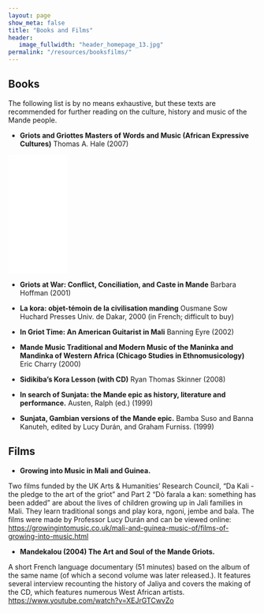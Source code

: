 ```yaml
---
layout: page
show_meta: false
title: "Books and Films"
header:
   image_fullwidth: "header_homepage_13.jpg"
permalink: "/resources/booksfilms/"
---
```


## Books
The following list is by no means exhaustive, but these texts are recommended for further reading on the culture, history and music of the Mande people.

- **Griots and Griottes Masters of Words and Music (African Expressive Cultures)** Thomas A. Hale (2007)
<iframe style="width:120px;height:240px;" marginwidth="0" marginheight="0" scrolling="no" frameborder="0" src="//ws-na.amazon-adsystem.com/widgets/q?ServiceVersion=20070822&OneJS=1&Operation=GetAdHtml&MarketPlace=US&source=ac&ref=qf_sp_asin_til&ad_type=product_link&tracking_id=thekoracafe04-20&marketplace=amazon&region=US&placement=0253219612&asins=0253219612&linkId=40b5fd5607db8835502bbc9b4b1337f7&show_border=false&link_opens_in_new_window=false&price_color=333333&title_color=0066C0&bg_color=FFFFFF">
    </iframe>

- **Griots at War: Conflict, Conciliation, and Caste in Mande** Barbara Hoffman (2001)

- **La kora: objet-témoin de la civilisation manding**  Ousmane Sow Huchard Presses Univ. de Dakar, 2000 (in French; difficult to buy)

- **In Griot Time:  An American Guitarist in Mali** Banning Eyre (2002)

- **Mande Music Traditional and Modern Music of the Maninka and Mandinka of Western Africa (Chicago Studies in Ethnomusicology)**  Eric Charry (2000)

- **Sidikiba’s Kora Lesson (with CD)** Ryan Thomas Skinner (2008)

- **In search of Sunjata: the Mande epic as history, literature and performance.**  Austen, Ralph (ed.) (1999)  

- **Sunjata, Gambian versions of the Mande epic.**  Bamba Suso and Banna Kanuteh, edited by Lucy Durán, and Graham Furniss. (1999)

## Films

- **Growing into Music in Mali and Guinea.**

Two films funded by the UK Arts & Humanities’ Research Council, “Da Kali - the pledge to the art of the griot” and Part 2 “Dò farala a kan: something has been added” are about the lives of children growing up in Jali families in Mali. They learn traditional songs and play kora, ngoni, jembe and bala. The films were made by Professor Lucy Durán and can be viewed online:
<https://growingintomusic.co.uk/mali-and-guinea-music-of/films-of-growing-into-music.html>

- **Mandekalou (2004) The Art and Soul of the Mande Griots.**

A short French language documentary (51 minutes)  based on the album of the same name (of which a second volume was later released.). It features several interview recounting the history of Jaliya and covers the making of the CD, which features numerous West African artists.
<https://www.youtube.com/watch?v=XEJrGTCwvZo>
